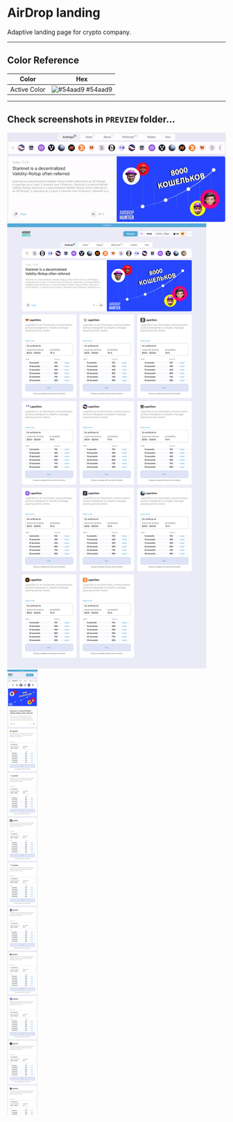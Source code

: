 # AirDrop landing

Adaptive landing page for crypto company.

---

## Color Reference

| Color            | Hex                                                              |
| ---------------- | ---------------------------------------------------------------- |
| Active Color     | ![#54aad9](https://via.placeholder.com/10/54aad9?text=+) #54aad9 |

---

## Check screenshots in `PREVIEW` folder... 

![NavigationSection](https://github.com/Eduardick1/AirDrop/blob/main/PREVIEW/gifNavigation.gif)
![MainScreenDesktop](https://github.com/Eduardick1/AirDrop/blob/main/PREVIEW/Desktop.png)
![MainScreenMobile](https://github.com/Eduardick1/AirDrop/blob/main/PREVIEW/Mobile.png)


